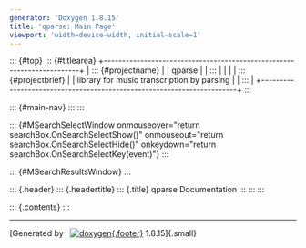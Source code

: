 ```yaml
---
generator: 'Doxygen 1.8.15'
title: 'qparse: Main Page'
viewport: 'width=device-width, initial-scale=1'
---
```


::: {#top}
::: {#titlearea}
+-----------------------------------------------------------------------+
| ::: {#projectname}                                                    |
| qparse                                                                |
| :::                                                                   |
|                                                                       |
| ::: {#projectbrief}                                                   |
| library for music transcription by parsing                            |
| :::                                                                   |
+-----------------------------------------------------------------------+
:::

::: {#main-nav}
:::
:::

::: {#MSearchSelectWindow onmouseover="return searchBox.OnSearchSelectShow()" onmouseout="return searchBox.OnSearchSelectHide()" onkeydown="return searchBox.OnSearchSelectKey(event)"}
:::

::: {#MSearchResultsWindow}
:::

::: {.header}
::: {.headertitle}
::: {.title}
qparse Documentation
:::
:::
:::

::: {.contents}
:::

------------------------------------------------------------------------

[Generated by  
[![doxygen](doxygen.png){.footer}](http://www.doxygen.org/index.html)
1.8.15]{.small}

